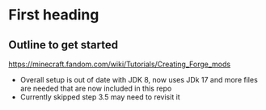 # First heading

## Outline to get started
https://minecraft.fandom.com/wiki/Tutorials/Creating_Forge_mods
 - Overall setup is out of date with JDK 8, now uses JDk 17 and more files are needed that are now included in this repo
 - Currently skipped step 3.5 may need to revisit it